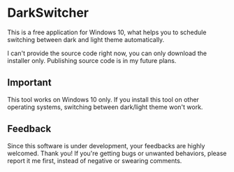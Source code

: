 # DarkSwitcher

This is a free application for Windows 10, what helps you to schedule switching between dark and light theme automatically.

I can't provide the source code right now, you can only download the installer only. Publishing source code is in my future plans.

## Important
This tool works on Windows 10 only. If you install this tool on other operating systems, switching between dark/light theme won't work.

## Feedback
Since this software is under development, your feedbacks are highly welcomed. Thank you! If you're getting bugs or unwanted behaviors, please report it me first, instead of negative or swearing comments.
